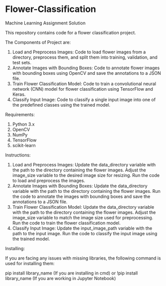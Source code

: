 # Flower-Classification
Machine Learning Assignment Solution

This repository contains code for a flower classification project. 

The Components of Project are:

1)	Load and Preprocess Images: Code to load flower images from a directory, preprocess them, and split them into training, validation, and test sets.
2)	Annotate Images with Bounding Boxes: Code to annotate flower images with bounding boxes using OpenCV and save the annotations to a JSON file.
3)	Train Flower Classification Model: Code to train a convolutional neural network (CNN) model for flower classification using TensorFlow and Keras.
4)	Classify Input Image: Code to classify a single input image into one of the predefined classes using the trained model.

Requirements: 

1)	Python 3.x
2)	OpenCV
3)	NumPy
4)	TensorFlow
5)	scikit-learn

Instructions:

1)	Load and Preprocess Images: Update the data_directory variable with the path to the directory containing the flower images. Adjust the image_size variable to the desired image size for resizing. Run the code to load and preprocess the images.
2)	Annotate Images with Bounding Boxes: Update the data_directory variable with the path to the directory containing the flower images. Run the code to annotate the images with bounding boxes and save the annotations to a JSON file.
3)	Train Flower Classification Model: Update the data_directory variable with the path to the directory containing the flower images. Adjust the image_size variable to match the image size used for preprocessing. Run the code to train the flower classification model.
4)	Classify Input Image: Update the input_image_path variable with the path to the input image. Run the code to classify the input image using the trained model.

Installing:

If you are facing any issues with missing libraries, the following command is used for installing them:

pip install library_name (If you are installing in cmd)
        						or
!pip install library_name (If you are working in Jupyter Notebook)
